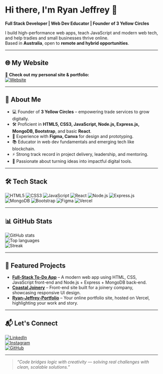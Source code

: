 # Hi there, I'm **Ryan Jeffrey** 👋

**Full Stack Developer | Web Dev Educator | Founder of 3 Yellow Circles**

I build high-performance web apps, teach JavaScript and modern web tech, and help tradies and small businesses thrive online.  
Based in **Australia**, open to **remote and hybrid opportunities**.

---

## 🌐 My Website  
🎯 **Check out my personal site & portfolio:**  
[![Website](https://img.shields.io/badge/🌏%20ryancjeffrey.com-000?style=for-the-badge&logo=google-chrome&logoColor=white)](https://www.ryancjeffrey.com)

---

## 🚀 About Me
- 💻 Founder of **3 Yellow Circles** – empowering trade services to grow digitally.
- 🛠 Proficient in **HTML5, CSS3, JavaScript, Node.js, Express.js, MongoDB, Bootstrap**, and basic **React**.
- 🎨 Experience with **Figma, Canva** for design and prototyping.
- 📚 Educator in web dev fundamentals and emerging tech like blockchain.
- ⚡ Strong track record in project delivery, leadership, and mentoring.
- 🌱 Passionate about turning ideas into impactful digital tools.

---

## 🛠 Tech Stack

![HTML5](https://img.shields.io/badge/HTML5-E34F26?logo=html5&logoColor=fff)
![CSS3](https://img.shields.io/badge/CSS3-1572B6?logo=css3&logoColor=fff)
![JavaScript](https://img.shields.io/badge/JavaScript-F7DF1E?logo=javascript&logoColor=000)
![React](https://img.shields.io/badge/React-61DAFB?logo=react&logoColor=000)
![Node.js](https://img.shields.io/badge/Node.js-339933?logo=node.js&logoColor=fff)
![Express.js](https://img.shields.io/badge/Express.js-000000?logo=express&logoColor=fff)
![MongoDB](https://img.shields.io/badge/MongoDB-47A248?logo=mongodb&logoColor=fff)
![Bootstrap](https://img.shields.io/badge/Bootstrap-7952B3?logo=bootstrap&logoColor=fff)
![Figma](https://img.shields.io/badge/Figma-F24E1E?logo=figma&logoColor=fff)
![Vercel](https://img.shields.io/badge/Vercel-000000?logo=vercel&logoColor=fff)

---

## 📊 GitHub Stats

![GitHub stats](https://github-readme-stats.vercel.app/api?username=eatcodebuild&show_icons=true&theme=tokyonight&hide_border=true)  
![Top languages](https://github-readme-stats.vercel.app/api/top-langs/?username=eatcodebuild&layout=compact&theme=tokyonight&hide_border=true)  
![Streak](https://streak-stats.demolab.com?user=eatcodebuild&theme=tokyonight&hide_border=true)

---

## 🌟 Featured Projects

- **[Full-Stack To‑Do App](https://github.com/eatcodebuild/Full-Stack-To-Do-App)** – A modern web app using HTML, CSS, JavaScript front-end and Node.js + Express + MongoDB back-end.  
- **[Coastal Joinery](https://github.com/eatcodebuild/Coastal-Joinery)** – Front-end site built for a joinery company, showcasing responsive UI design.  
- **[Ryan‑Jeffrey‑Portfolio](https://github.com/eatcodebuild/Ryan-Jeffrey-Portfolio)** – Your online portfolio site, hosted on Vercel, highlighting your work and story.

---

## 📬 Let's Connect

[![LinkedIn](https://img.shields.io/badge/LinkedIn-0A66C2?logo=linkedin&logoColor=fff)](https://www.linkedin.com/in/ryan-jeffrey-b21327247/)  
[![Instagram](https://img.shields.io/badge/Instagram-E4405F?logo=instagram&logoColor=fff)](https://www.instagram.com/ryancjeffrey/)  
[![GitHub](https://img.shields.io/badge/GitHub-181717?logo=github&logoColor=fff)](https://github.com/eatcodebuild)  

---

> *“Code bridges logic with creativity — solving real challenges with clean, scalable solutions.”*

